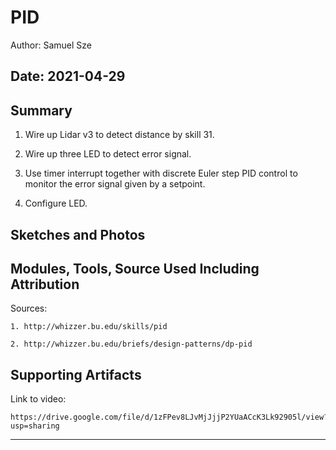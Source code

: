 #  PID

Author: Samuel Sze

Date: 2021-04-29
-----

## Summary
1. Wire up Lidar v3 to detect distance by skill 31.

2. Wire up three LED to detect error signal.

3. Use timer interrupt together with discrete Euler step PID control to monitor the error signal given by a setpoint.

4. Configure LED. 

## Sketches and Photos


## Modules, Tools, Source Used Including Attribution
Sources:

    1. http://whizzer.bu.edu/skills/pid

    2. http://whizzer.bu.edu/briefs/design-patterns/dp-pid

## Supporting Artifacts
Link to video:

    https://drive.google.com/file/d/1zFPev8LJvMjJjjP2YUaACcK3Lk92905l/view?usp=sharing


-----
